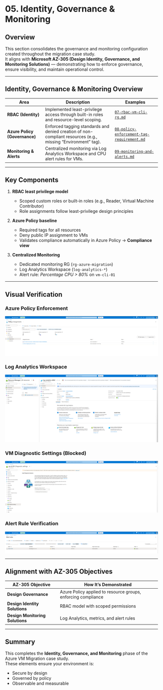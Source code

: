 # 05. Identity, Governance & Monitoring

## Overview
This section consolidates the governance and monitoring configuration created throughout the migration case study.  
It aligns with **Microsoft AZ-305 (Design Identity, Governance, and Monitoring Solutions)** — demonstrating how to enforce governance, ensure visibility, and maintain operational control.

---

## Identity, Governance & Monitoring Overview

| Area | Description | Examples |
|------|--------------|----------------------|
| **RBAC (Identity)** | Implemented least-privilege access through built-in roles and resource-level scoping. | [`07-rbac-vm-cli-rg.md`](../docs/07-rbac-vm-cli-rg.md) |
| **Azure Policy (Governance)** | Enforced tagging standards and denied creation of non-compliant resources (e.g., missing “Environment” tag). | [`08-policy-enforcement-tag-requirement.md`](../docs/08-policy-enforcement-tag-requirement.md) |
| **Monitoring & Alerts** | Centralized monitoring via Log Analytics Workspace and CPU alert rules for VMs. | [`09-monitoring-and-alerts.md`](../docs/09-monitoring-and-alerts.md) |


---

## Key Components

1. **RBAC least privilege model**
   - Scoped custom roles or built-in roles (e.g., Reader, Virtual Machine Contributor)
   - Role assignments follow least-privilege design principles

2. **Azure Policy baseline**
   - Required tags for all resources
   - Deny public IP assignment to VMs
   - Validates compliance automatically in Azure Policy → **Compliance view**

3. **Centralized Monitoring**
   - Dedicated monitoring RG (`rg-azure-migration`)
   - Log Analytics Workspace (`log-analytics-*`)
   - Alert rule: *Percentage CPU > 80%* on `vm-cli-01`

---

## Visual Verification

### Azure Policy Enforcement
![Azure Policy Enforcement](../images/49.verify-policy-enforcement.png)

### Log Analytics Workspace
![Log Analytics Workspace](../images/47.verify-log-analytics-workspace-azure-portal.png)

### VM Diagnostic Settings (Blocked)
![VM Diagnostic Settings Blocked](../images/48.verify-vm-diagnostic-settings.png)

### Alert Rule Verification
![VM Alert Rule](../images/50.verify-vm-alert-rule.png)

---

## Alignment with AZ-305 Objectives

| AZ-305 Objective | How It’s Demonstrated |
|------------------|------------------------|
| **Design Governance** | Azure Policy applied to resource groups, enforcing compliance |
| **Design Identity Solutions** | RBAC model with scoped permissions |
| **Design Monitoring Solutions** | Log Analytics, metrics, and alert rules |

---

## Summary
This completes the **Identity, Governance, and Monitoring** phase of the Azure VM Migration case study.  
These elements ensure your environment is:
- Secure by design  
- Governed by policy  
- Observable and measurable  


